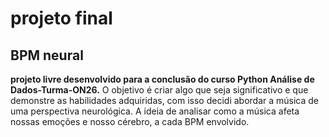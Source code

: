 # projeto final
## BPM neural

**projeto livre desenvolvido para a conclusão do curso Python Análise de Dados-Turma-ON26.** 
O objetivo é criar algo que seja significativo e que demonstre as habilidades adquiridas, com isso decidi abordar a música de uma perspectiva neurológica. A ideia de analisar como a música afeta nossas emoções e nosso cérebro, a cada BPM envolvido.
